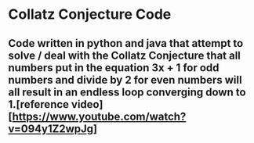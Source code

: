# Collatz Conjecture Code

## Code written in python and java that attempt to solve / deal with the Collatz Conjecture that all numbers put in the equation 3x + 1 for odd numbers and divide by 2 for even numbers will all result in an endless loop converging down to 1.[reference video][https://www.youtube.com/watch?v=094y1Z2wpJg]
